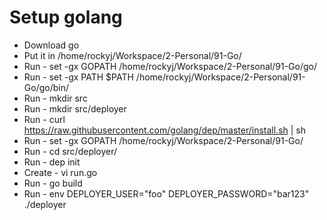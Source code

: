 # Setup golang

- Download go
- Put it in /home/rockyj/Workspace/2-Personal/91-Go/
- Run - set -gx GOPATH /home/rockyj/Workspace/2-Personal/91-Go/go/
- Run - set -gx PATH $PATH /home/rockyj/Workspace/2-Personal/91-Go/go/bin/
- Run - mkdir src
- Run - mkdir src/deployer
- Run - curl https://raw.githubusercontent.com/golang/dep/master/install.sh | sh
- Run - set -gx GOPATH /home/rockyj/Workspace/2-Personal/91-Go/
- Run - cd src/deployer/
- Run - dep init
- Create - vi run.go
- Run - go build
- Run - env DEPLOYER_USER="foo" DEPLOYER_PASSWORD="bar123" ./deployer
